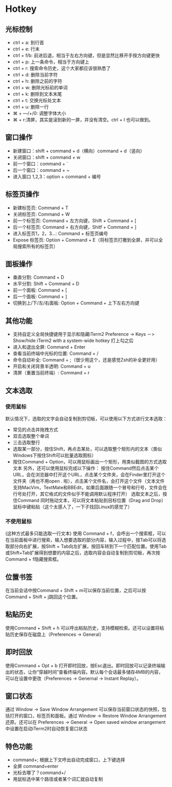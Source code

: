 # Hotkey

## 光标控制

- ctrl + a: 到行首
- ctrl + e: 行末
- ctrl + f/b: 前进后退，相当于左右方向键，但是显然比移开手按方向键更快
- ctrl + p: 上一条命令，相当于方向键上
- ctrl + r: 搜索命令历史，这个大家都应该很熟悉了
- ctrl + d: 删除当前字符
- ctrl + h: 删除之前的字符
- ctrl + w: 删除光标前的单词
- ctrl + k: 删除到文本末尾
- ctrl + t: 交换光标处文本
- ctrl + u: 删除一行
- ⌘ + —/+/0: 调整字体大小
- ⌘ + r:清屏，其实是滚到新的一屏，并没有清空。ctrl + l 也可以做到。

## 窗口操作

- 新建窗口：shift + command + d（横向）command + d（竖向）
- 关闭窗口：shift + command + w
- 前一个窗口：command + `
- 后一个窗口：command + ~
- 进入窗口 1,2,3：option + command + 编号

## 标签页操作

- 新建标签页: Command + T
- 关闭标签页: Command + W
- 前一个标签页: Command + 左方向键，Shift + Command + [
- 后一个标签页: Command + 右方向键，Shitf + Command + ]
- 进入标签页1，2，3…: Command + 标签页编号
- Expose 标签页: Option + Command + E（将标签页打撒到全屏，并可以全局搜索所有的标签页）

## 面板操作

- 垂直分割: Command + D
- 水平分割: Shift + Command + D
- 前一个面板: Command + [
- 后一个面板: Command + ]
- 切换到上/下/左/右面板: Option + Command + 上下左右方向键

## 其他功能

- 支持自定义全局快捷键用于显示和隐藏iTerm2 Preference -> Keys －> Show/hide iTerm2 with a system-wide hotkey 打上勾之后
- 进入和退出全屏: Command + Enter
- 查看当前终端中光标的位置: Command + /
- 命令自动补全: Command + ;（很少用这个，还是感觉Zsh的补全更好用）
- 开启和关闭背景半透明: Command + u
- 清屏（重置当前终端）: Command + r

## 文本选取

### 使用鼠标

默认情况下，选取的文字会自动复制到剪切板，可以使用以下方式进行文本选取：

- 常见的点击并拖拽方式
- 双击选取整个单词
- 三击选取整行
- 选取某一部分，按住Shift，再点击某处，可以选取整个矩形内的文本（类似Windows下按住Shift可以批量选取图标）
- 按住Command + Option，可以用鼠标画出一个矩形，用类似截图的方式选取文本 另外，还可以使用鼠标完成以下操作： 按住Command然后点击某个URL，会在浏览器中打开这个URL，点击某个文件夹，会在Finder里打开这个文件夹（再也不用open . 啦），点击某个文件名，会打开这个文件（文本文件支持MacVim，TextMate和BBEdit，如果后面跟随一个冒号和行号，文件会在行号处打开，其它格式的文件似乎不能调用默认程序打开） 选取文本之后，按住Command 同时拖动文本，可以将文本粘贴到目标位置（Drag and Drop） 鼠标中键粘贴（这个太感人了，一下子找回Linux的感觉了）

### 不使用鼠标

(这种方式最多只能选取一行文本) 使用 Command + f，会呼出一个搜索框，可以在当前面板中进行搜索，输入想要选取的部分内容，输入过程中，按Tab可以将选取部分向右扩展，按Shift + Tab向左扩展，按回车转到下一个匹配位置。使用Tab或Shift+Tab扩展得到想要的内容之后，选取内容会自动复制到剪切板，再次按Command + f隐藏搜索框。

## 位置书签

在当前会话中按Command + Shift + m可以保存当前位置，之后可以按Command + Shift + j跳回这个位置。

## 粘贴历史

使用Command + Shift + h 可以呼出粘贴历史，支持模糊检索。还可以设置将粘贴历史保存在磁盘上（Preferences -> General）

## 即时回放

使用Command + Opt + b 打开即时回放，按Esc退出。即时回放可以记录终端输出的状态，让你“穿越时间”查看终端内容。默认每个会话最多储存4MB的内容，可以在设置中更改（Preferences -> Genernal -> Instant Replay）。

## 窗口状态

通过 Window -> Save Window Arrangement 可以保存当前窗口状态的快照，包括打开的窗口，标签页和面板。通过 Window -> Restore Window Arrangement 还原。还可以在 Preferences -> General -> Open saved window arrangement 中设置在启动iTerm2时自动恢复窗口状态

## 特色功能

- command+; 根据上下文呼出自动完成窗口，上下键选择
- 全屏 command+enter
- 光标去哪了？command+/
- 用鼠标选中某个路径或者某个词汇就自动复制








